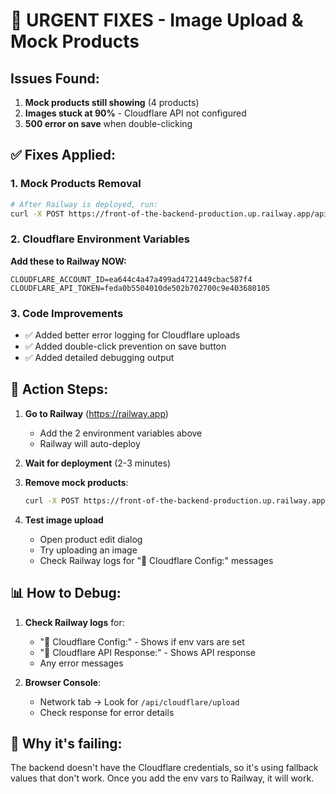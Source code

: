 # 🚨 URGENT FIXES - Image Upload & Mock Products

## Issues Found:
1. **Mock products still showing** (4 products)
2. **Images stuck at 90%** - Cloudflare API not configured
3. **500 error on save** when double-clicking

## ✅ Fixes Applied:

### 1. Mock Products Removal
```bash
# After Railway is deployed, run:
curl -X POST https://front-of-the-backend-production.up.railway.app/api/cleanup/mock-products
```

### 2. Cloudflare Environment Variables
**Add these to Railway NOW:**
```
CLOUDFLARE_ACCOUNT_ID=ea644c4a47a499ad4721449cbac587f4
CLOUDFLARE_API_TOKEN=feda0b5504010de502b702700c9e403680105
```

### 3. Code Improvements
- ✅ Added better error logging for Cloudflare uploads
- ✅ Added double-click prevention on save button
- ✅ Added detailed debugging output

## 🎯 Action Steps:

1. **Go to Railway** (https://railway.app)
   - Add the 2 environment variables above
   - Railway will auto-deploy

2. **Wait for deployment** (2-3 minutes)

3. **Remove mock products**:
   ```bash
   curl -X POST https://front-of-the-backend-production.up.railway.app/api/cleanup/mock-products
   ```

4. **Test image upload**
   - Open product edit dialog
   - Try uploading an image
   - Check Railway logs for "🔧 Cloudflare Config:" messages

## 📊 How to Debug:

1. **Check Railway logs** for:
   - "🔧 Cloudflare Config:" - Shows if env vars are set
   - "📸 Cloudflare API Response:" - Shows API response
   - Any error messages

2. **Browser Console**:
   - Network tab → Look for `/api/cloudflare/upload`
   - Check response for error details

## 🔴 Why it's failing:
The backend doesn't have the Cloudflare credentials, so it's using fallback values that don't work. Once you add the env vars to Railway, it will work.